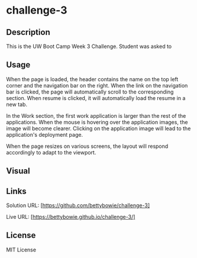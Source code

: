 # challenge-3

## Description

This is the UW Boot Camp Week 3 Challenge. Student was asked to 

## Usage

When the page is loaded, the header contains the name on the top left corner and the navigation bar on the right. When the link on the navigation bar is clicked, the page will automatically scroll to the corresponding section. When resume is clicked, it will automatically load the resume in a new tab.

In the Work section, the first work application is larger than the rest of the applications. When the mouse is hovering over the application images, the image will become clearer. Clicking on the application image will lead to the application's deployment page.

When the page resizes on various screens, the layout will respond accordingly to adapt to the viewport.

## Visual

## Links

Solution URL: [https://github.com/bettybowie/challenge-3]

Live URL: [https://bettybowie.github.io/challenge-3/]

## License

MIT License
